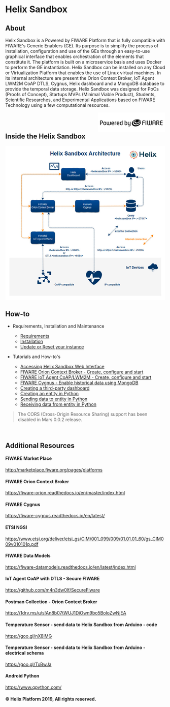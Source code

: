 # Helix Sandbox

## About

Helix Sandbox is a Powered by FIWARE Platform that is fully compatible with FIWARE's Generic Enablers (GE). Its purpose is to simplify the process of installation, configuration and use of the GEs through an easy-to-use graphical interface that enables orchestration of the elements that constitute it. The platform is built on a microservice basis and uses Docker to perform the GE instantiation. Helix Sandbox can be installed on any Cloud or Virtualization Platform that enables the use of Linux virtual machines. In its internal architecture are present the Orion Context Broker, IoT Agent LWM2M CoAP DTLS, Cygnus, Helix dashboard and a MongoDB database to provide the temporal data storage. Helix Sandbox was designed for PoCs (Proofs of Concept), Startups MVPs (Minimal Viable Product), Students, Scientific Researches, and Experimental Applications based on FIWARE Technology using a few computational resources.

<img align="right" src="docs/img/powered_by_fiware.png">

<br>
<br>

## Inside the Helix Sandbox

<img src="docs/img/helixsandbox.jpg">

<br>

## How-to

  - Requirements, Installation and Maintenance
    - [Requirements](docs/requirements.md)
    - [Installation](docs/installation.md)
    - [Update or Reset your instance](docs/update_reset.md)

  - Tutorials and How-to's
    - [Accessing Helix Sandbox Web Interface](docs/accessing.md)
    - [FIWARE Orion Context Broker - Create, configure and start](docs/create_broker.md)
    - [FIWARE IoT Agent CoAP/LWM2M - Create, configure and start](docs/coap_lwm2m.md)
    - [FIWARE Cygnus - Enable historical data using MongoDB](docs/cygnus_historical_storage.md)
    - [Creating a third-party dashboard](docs/creating_dashboard.md)
    - [Creating an entity in Python](docs/create_entity.md)
    - [Sending data to entity in Python](docs/send_data.md)
    - [Receiving data from entity in Python](docs/get_data.md)

> The CORS (Cross-Origin Resource Sharing) support has been disabled in Mars 0.0.2 release. 
<br>

## Additional Resources

#### FIWARE Market Place
http://marketplace.fiware.org/pages/platforms

#### FIWARE Orion Context Broker
https://fiware-orion.readthedocs.io/en/master/index.html

#### FIWARE Cygnus
https://fiware-cygnus.readthedocs.io/en/latest/

#### ETSI NGSI
https://www.etsi.org/deliver/etsi_gs/CIM/001_099/009/01.01.01_60/gs_CIM009v010101p.pdf

#### FIWARE Data Models
https://fiware-datamodels.readthedocs.io/en/latest/index.html

#### IoT Agent CoAP with DTLS - Secure FIWARE
https://github.com/m4n3dw0lf/SecureFiware

#### Postman Collection - Orion Context Broker
https://1drv.ms/u/s!An8b07tWUJ1DiOwn9bo5BoloZwNjEA

#### Temperature Sensor - send data to Helix Sandbox from Arduino - code
https://goo.gl/nX8iMG

#### Temperature Sensor - send data to Helix Sandbox from Arduino - electrical schema
https://goo.gl/TxBwJa

#### Android Python
https://www.qpython.com/

#### © Helix Platform 2019, All rights reserved.
